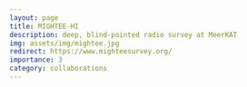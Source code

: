 ```yaml
---
layout: page
title: MIGHTEE-HI
description: deep, blind-pointed radio survey at MeerKAT
img: assets/img/mightee.jpg
redirect: https://www.mighteesurvey.org/
importance: 3
category: collaborations
---
```

